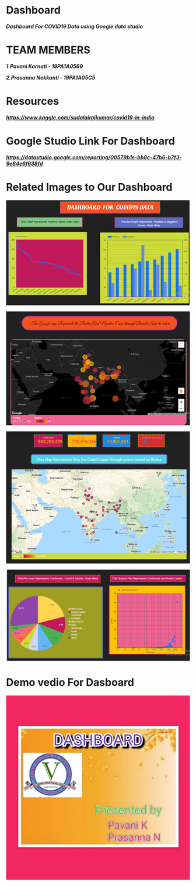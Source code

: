 # Dashboard
<b><i>Dashboard For COVID19 Data using Google data studio</i></b>

# TEAM MEMBERS

<b><i>1.Pavani Karnati - 19PA1A0569
  
  2.Prasanna Nekkanti - 19PA1A05C5 </i><b>

# Resources

<i>https://www.kaggle.com/sudalairajkumar/covid19-in-india</i>

# Google Studio Link For Dashboard

<i>https://datastudio.google.com/reporting/00579b1e-bb8c-47b6-b7f3-9e84e6f638fd</i>

# Related Images to Our Dashboard

![Dashboard](https://github.com/19PA1A0569/Dashboard/blob/main/2021-05-04%20(8).png)

![Dashboard](https://github.com/19PA1A0569/Dashboard/blob/main/2021-05-04%20(5).png)

![Dashboard](https://github.com/19PA1A0569/Dashboard/blob/main/2021-05-04%20(6).png)

![Dashboard](https://github.com/19PA1A0569/Dashboard/blob/main/2021-05-04%20(7).png)

# Demo vedio For Dasboard
[![Game](https://github.com/19PA1A0569/pictures/blob/main/PhotoCollage_1620109286323.jpg)](https://youtu.be/pav0J1pAq4I)
